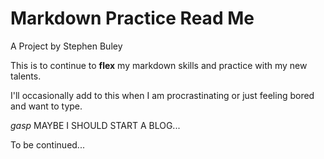 # Markdown Practice Read Me

A Project by Stephen Buley

This is to continue to **flex** my markdown skills and practice with my new talents.

I'll occasionally add to this when I am procrastinating or just feeling bored and want to type.

_gasp_ MAYBE I SHOULD START A BLOG...

To be continued...
